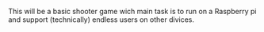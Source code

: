 This will be a basic shooter game wich main task is to run on a Raspberry pi and support (technically) endless users on other divices. 
